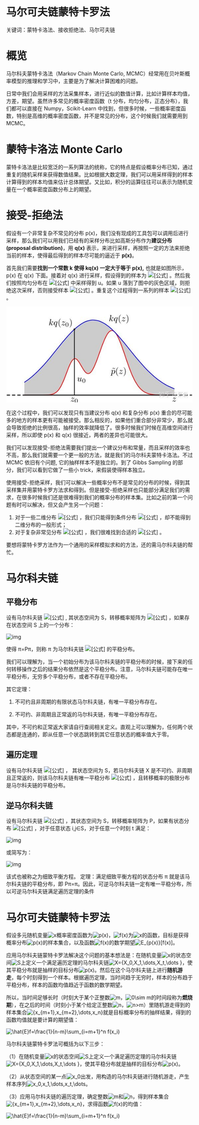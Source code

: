 # 马尔可夫链蒙特卡罗法

关键词：蒙特卡洛法、接收拒绝法、马尔可夫链

# 概览

马尔科夫蒙特卡洛法（Markov Chain Monte Carlo, MCMC）经常用在贝叶斯概率模型的推理和学习中，主要是为了解决计算困难的问题。

日常中我们会用采样的方法采集样本，进行近似的数值计算，比如计算样本均值，方差，期望。虽然许多常见的概率密度函数（t 分布，均匀分布，正态分布），我们都可以直接在 Numpy，Scikit-Learn 中找到，但很多时候，一些概率密度函数，特别是高维的概率密度函数，并不是常见的分布，这个时候我们就需要用到 MCMC。

# 蒙特卡洛法 Monte Carlo

蒙特卡洛法是比较宽泛的一系列算法的统称，它的特点是假设概率分布已知，通过重复的随机采样来获得数值结果。比如根据大数定理，我们可以用采样得到的样本计算得到的样本均值来估计总体期望。又比如，积分的运算往往可以表示为随机变量在一个概率密度函数分布上的期望。

# 接受-拒绝法

假设有一个非常复杂不常见的分布 p(x)，我们没有现成的工具包可以调用后进行采样，那么我们可以用我们已经有的采样分布比如高斯分布作为**建议分布(proposal distribution)**，用 **q(x)** 表示，来进行采样，再按照一定的方法来拒绝当前的样本，使得最后得到的样本尽可能的逼近于 **p(x)**。

首先我们需要**找到一个常数 k 使得 kq(x) 一定大于等于 p(x),** 也就是如图所示，p(x) 在 q(x) 下面。接着对 q(x) 进行采样，假设得到的样本为 ![[公式]](https://www.zhihu.com/equation?tex=z_0) 。然后我们按照均匀分布在 ![[公式]](https://www.zhihu.com/equation?tex=%280%2C+kq%28z_0%29%29) 中采样得到 u。如果 u 落到了图中的灰色区域，则拒绝这次采样，否则接受样本 ![[公式]](https://www.zhihu.com/equation?tex=z_0) 。重复这个过程得到一系列的样本 ![[公式]](https://www.zhihu.com/equation?tex=z_0%2Cz_1%2C%E2%80%A6z_n) 。

![MCMC](../img/ML/MCMC.jpg)

在这个过程中，我们可以发现只有当建议分布 q(x) 和复杂分布 p(x) 重合的尽可能多的地方的样本更有可能被接受。那么相反的，如果他们重合部分非常少，那么就会导致拒绝的比例很高，抽样的效率就降低了。很多时候我们时候在高维空间进行采样，所以即使 p(x) 和 q(x) 很接近，两者的差异也可能很大。

我们可以发现接受-拒绝法需要我们提出一个建议分布和常量，而且采样的效率也不高，那么我们就需要一个更一般的方法，就是我们的马尔科夫蒙特卡洛法。不过 MCMC 依旧有个问题, 它的抽样样本不是独立的。到了 Gibbs Sampling 的部分，我们可以看到它做了一些小 trick，来假装使得样本独立。

使用接受-拒绝采样，我们可以解决一些概率分布不是常见的分布的时候，得到其采样集并用蒙特卡罗方法求和得到。但是接受-拒绝采样也只能部分满足我们的需求，在很多时候我们还是很难得到我们的概率分布的样本集。比如之前的第一个问题有时可以解决，但又会产生另一个问题：

1. 对于一些二维分布 ![[公式]](https://www.zhihu.com/equation?tex=p%28x%2Cy%29) ，我们只能得到条件分布 ![[公式]](https://www.zhihu.com/equation?tex=p%28x%7Cy%29%2Cp%28y%7Cx%29) ，却不能得到二维分布的一般形式；
2. 对于复杂非常见分布 ![[公式]](https://www.zhihu.com/equation?tex=p%28x_%7B1%7D%2Cx_%7B2%7D%2C...%2Cx_%7Bn%7D%29) ，我们很难找到合适的 ![[公式]](https://www.zhihu.com/equation?tex=q%28x%29%2Cc) 。

要想将蒙特卡罗方法作为一个通用的采样模拟求和的方法，还的需马尔科夫链的帮忙。

# 马尔科夫链

## 平稳分布

设有马尔科夫链 ![[公式]](https://www.zhihu.com/equation?tex=+X%3D%7BX_0%2C+X_1%2C+%E2%80%A6%2C+X_t%2C+%E2%80%A6%7D) , 其状态空间为 S，转移概率矩阵为 ![[公式]](https://www.zhihu.com/equation?tex=P%3D%28p_%7Bij%7D%29) ，如果存在状态空间 S 上的一个分布：

![img](https://pic1.zhimg.com/80/v2-4b618d668fb8ee899e420e4919f7d5e6_1440w.jpg)

使得 π=Pπ，则称 π 为马尔科夫链 ![[公式]](https://www.zhihu.com/equation?tex=+X%3D%7BX_0%2C+X_1%2C+%E2%80%A6%2C+X_t%2C+%E2%80%A6%7D) 的平稳分布。

我们可以理解为，当一个初始分布为该马尔科夫链的平稳分布的时候，接下来的任何转移操作之后的结果分布依然是这个平稳分布。注意，马尔科夫链可能存在唯一平稳分布，无穷多个平稳分布，或者不存在平稳分布。

其它定理：

1. 不可约且非周期的有限状态马尔科夫链，有唯一平稳分布存在。

2. 不可约、非周期且正常返的马尔科夫链，有唯一平稳分布存在。

其中，不可约和正常返大家请自行查阅相关定义。直观上可以理解为，任何两个状态都是连通的，即从任意一个状态跳转到其它任意状态的概率值大于零。

## 遍历定理

设有马尔科夫链 ![[公式]](https://www.zhihu.com/equation?tex=X%3D%7BX_0%2C+X_1%2C+%5Cdots%2C+X_t%2C+%5Cdots+%7D) ， 其状态空间为 S，若马尔科夫链 X 是不可约、非周期且正常返的，则该马尔科夫链有唯一平稳分布 ![[公式]](https://www.zhihu.com/equation?tex=%5Cpi%3D+%5Cbegin%7Bpmatrix%7D+%5Cpi_1%2C+%5Cpi_2%2C+%5Cdots+%5Cend%7Bpmatrix%7D%5ET) ，且转移概率的极限分布是马尔科夫链的平稳分布。

## 逆马尔科夫链

设有马尔科夫链 ![[公式]](https://www.zhihu.com/equation?tex=+X%3D%7BX_0%2C+X_1%2C+%5Cdots%2C+X_t%2C+%5Cdots+%7D) ，其状态空间为 S，转移概率矩阵为 P，如果有状态分布 ![[公式]](https://www.zhihu.com/equation?tex=%5Cpi%3D+%5Cbegin%7Bpmatrix%7D+%5Cpi_1%2C+%5Cpi_2%2C+%5Cdots+%5Cend%7Bpmatrix%7D%5ET) ，对于任意状态 i,j∈S，对于任意一个时刻 t 满足：

![img](https://pic2.zhimg.com/80/v2-e6dcc5fdf02b151f96031087085cbe72_1440w.png)

或简写为：

![img](https://pic2.zhimg.com/80/v2-356c63581bcc1205b14df45a32b7791c_1440w.png)

该式也被称之为细致平衡方程。 定理：满足细致平衡方程的状态分布 π 就是该马尔科夫链的平稳分布，即 Pπ=π。因此，可逆马尔科夫链一定有唯一平稳分布，所以可逆马尔科夫链满足遍历定理的条件



# 马尔可夫链蒙特卡罗法

假设多元随机变量![x](https://math.jianshu.com/math?formula=x)概率密度函数为![p(x)](https://math.jianshu.com/math?formula=p(x))，![f(x)](https://math.jianshu.com/math?formula=f(x))为![x](https://math.jianshu.com/math?formula=x)的函数，目标是获得概率分布![p(x)](https://math.jianshu.com/math?formula=p(x))的样本集合，以及函数![f(x)](https://math.jianshu.com/math?formula=f(x))的数学期望![E_{p(x)}[f(x)]](https://math.jianshu.com/math?formula=E_%7Bp(x)%7D%5Bf(x)%5D)。

应用马尔科夫链蒙特卡罗法解决这个问题的基本想法是：在随机变量![x](https://math.jianshu.com/math?formula=x)的状态空间![S](https://math.jianshu.com/math?formula=S)上定义一个满足遍历定理的马尔科夫链![X=\{X_0,X_1,\dots,X_t,\dots \}](https://math.jianshu.com/math?formula=X%3D%5C%7BX_0%2CX_1%2C%5Cdots%2CX_t%2C%5Cdots%20%5C%7D)，使其平稳分布就是抽样的目标分布![p(x)](https://math.jianshu.com/math?formula=p(x))。然后在这个马尔科夫链上进行**随机游走**，每个时刻得到一个样本。根据遍历定理，当时间趋于无穷时，样本的分布趋于平稳分布，样本的函数均值趋近于函数的数学期望。

所以，当时间足够长时（时刻大于某个正整数![m](https://math.jianshu.com/math?formula=m)，![0\sim m](https://math.jianshu.com/math?formula=0%5Csim%20m)的时间段称为**燃烧期**），在之后的时间（时刻小于某个给定正整数![n](https://math.jianshu.com/math?formula=n)，![n>m](https://math.jianshu.com/math?formula=n%3Em)）里随机游走得到的样本集合![\{x_{m+1},x_{m+2},\dots,x_n\}](https://math.jianshu.com/math?formula=%5C%7Bx_%7Bm%2B1%7D%2Cx_%7Bm%2B2%7D%2C%5Cdots%2Cx_n%5C%7D)就是目标概率分布的抽样结果，得到的函数均值就是要计算的期望值：

![\hat{E}f=\frac{1}{n-m}\sum_{i=m+1}^n f(x_i)](https://math.jianshu.com/math?formula=%5Chat%7BE%7Df%3D%5Cfrac%7B1%7D%7Bn-m%7D%5Csum_%7Bi%3Dm%2B1%7D%5En%20f(x_i))

马尔科夫链蒙特卡罗法可概括为以下三步：

（1）在随机变量![x](https://math.jianshu.com/math?formula=x)的状态空间![S](https://math.jianshu.com/math?formula=S)上定义一个满足遍历定理的马尔科夫链![X=\{X_0,X_1,\dots,X_t,\dots \}](https://math.jianshu.com/math?formula=X%3D%5C%7BX_0%2CX_1%2C%5Cdots%2CX_t%2C%5Cdots%20%5C%7D)，使其平稳分布就是抽样的目标分布![p(x)](https://math.jianshu.com/math?formula=p(x))。

（2）从状态空间的某一点![x_0](https://math.jianshu.com/math?formula=x_0)出发，用构造的马尔科夫链进行随机游走，产生样本序列![x_0,x_1,\dots,x_t,\dots](https://math.jianshu.com/math?formula=x_0%2Cx_1%2C%5Cdots%2Cx_t%2C%5Cdots)。

（3）应用马尔科夫链的遍历定理，确定整数![m](https://math.jianshu.com/math?formula=m)和![n](https://math.jianshu.com/math?formula=n)，得到样本集合![\{x_{m+1},x_{m+2},\dots,x_n\}](https://math.jianshu.com/math?formula=%5C%7Bx_%7Bm%2B1%7D%2Cx_%7Bm%2B2%7D%2C%5Cdots%2Cx_n%5C%7D)，求得函数![f(x)](https://math.jianshu.com/math?formula=f(x))的均值：

![\hat{E}f=\frac{1}{n-m}\sum_{i=m+1}^n f(x_i)](https://math.jianshu.com/math?formula=%5Chat%7BE%7Df%3D%5Cfrac%7B1%7D%7Bn-m%7D%5Csum_%7Bi%3Dm%2B1%7D%5En%20f(x_i))



